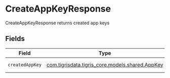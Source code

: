 # CreateAppKeyResponse

CreateAppKeyResponse returns created app keys


## Fields

| Field                                                                            | Type                                                                             | Required                                                                         | Description                                                                      |
| -------------------------------------------------------------------------------- | -------------------------------------------------------------------------------- | -------------------------------------------------------------------------------- | -------------------------------------------------------------------------------- |
| `createdAppKey`                                                                  | [com.tigrisdata.tigris_core.models.shared.AppKey](../../models/shared/AppKey.md) | :heavy_minus_sign:                                                               | An user AppKey                                                                   |